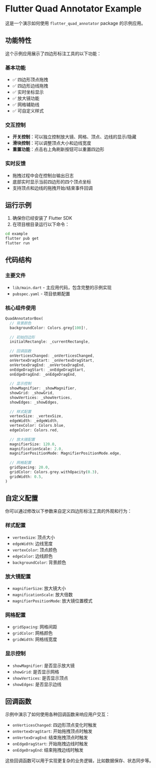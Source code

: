 # Flutter Quad Annotator Example

这是一个演示如何使用 `flutter_quad_annotator` package 的示例应用。

## 功能特性

这个示例应用展示了四边形标注工具的以下功能：

### 基本功能
- ✅ 四边形顶点拖拽
- ✅ 四边形边线拖拽
- ✅ 实时坐标显示
- ✅ 放大镜功能
- ✅ 网格辅助线
- ✅ 可自定义样式

### 交互控制
- **开关控制**：可以独立控制放大镜、网格、顶点、边线的显示/隐藏
- **滑块控制**：可以调整顶点大小和边线宽度
- **重置功能**：点击右上角刷新按钮可以重置四边形

### 实时反馈
- 拖拽过程中会在控制台输出日志
- 底部实时显示当前四边形的四个顶点坐标
- 支持顶点和边线的拖拽开始/结束事件回调

## 运行示例

1. 确保你已经安装了 Flutter SDK
2. 在项目根目录运行以下命令：

```bash
cd example
flutter pub get
flutter run
```

## 代码结构

### 主要文件
- `lib/main.dart` - 主应用代码，包含完整的示例实现
- `pubspec.yaml` - 项目依赖配置

### 核心组件使用

```dart
QuadAnnotatorBox(
  // 背景颜色
  backgroundColor: Colors.grey[100]!,
  
  // 初始四边形
  initialRectangle: _currentRectangle,
  
  // 回调函数
  onVerticesChanged: _onVerticesChanged,
  onVertexDragStart: _onVertexDragStart,
  onVertexDragEnd: _onVertexDragEnd,
  onEdgeDragStart: _onEdgeDragStart,
  onEdgeDragEnd: _onEdgeDragEnd,
  
  // 显示控制
  showMagnifier: _showMagnifier,
  showGrid: _showGrid,
  showVertices: _showVertices,
  showEdges: _showEdges,
  
  // 样式配置
  vertexSize: _vertexSize,
  edgeWidth: _edgeWidth,
  vertexColor: Colors.blue,
  edgeColor: Colors.red,
  
  // 放大镜配置
  magnifierSize: 120.0,
  magnificationScale: 2.0,
  magnifierPositionMode: MagnifierPositionMode.edge,
  
  // 网格配置
  gridSpacing: 20.0,
  gridColor: Colors.grey.withOpacity(0.3),
  gridWidth: 0.5,
)
```

## 自定义配置

你可以通过修改以下参数来自定义四边形标注工具的外观和行为：

### 样式配置
- `vertexSize`: 顶点大小
- `edgeWidth`: 边线宽度
- `vertexColor`: 顶点颜色
- `edgeColor`: 边线颜色
- `backgroundColor`: 背景颜色

### 放大镜配置
- `magnifierSize`: 放大镜大小
- `magnificationScale`: 放大倍数
- `magnifierPositionMode`: 放大镜位置模式

### 网格配置
- `gridSpacing`: 网格间距
- `gridColor`: 网格颜色
- `gridWidth`: 网格线宽度

### 显示控制
- `showMagnifier`: 是否显示放大镜
- `showGrid`: 是否显示网格
- `showVertices`: 是否显示顶点
- `showEdges`: 是否显示边线

## 回调函数

示例中演示了如何使用各种回调函数来响应用户交互：

- `onVerticesChanged`: 四边形顶点变化时触发
- `onVertexDragStart`: 开始拖拽顶点时触发
- `onVertexDragEnd`: 结束拖拽顶点时触发
- `onEdgeDragStart`: 开始拖拽边线时触发
- `onEdgeDragEnd`: 结束拖拽边线时触发

这些回调函数可以用于实现更复杂的业务逻辑，比如数据保存、状态同步等。
